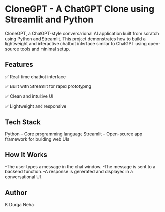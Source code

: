 # CloneGPT - A ChatGPT Clone using Streamlit and Python
CloneGPT, a ChatGPT-style conversational AI application built from scratch using Python and Streamlit. This project demonstrates how to build a lightweight and interactive chatbot interface similar to ChatGPT using open-source tools and minimal setup.

## Features
✅ Real-time chatbot interface

✅ Built with Streamlit for rapid prototyping

✅ Clean and intuitive UI

✅ Lightweight and responsive

## Tech Stack
Python – Core programming language
Streamlit – Open-source app framework for building web UIs

## How It Works
-The user types a message in the chat window.
-The message is sent to a backend function.
-A response is generated and displayed in a conversational UI.

## Author
K Durga Neha
